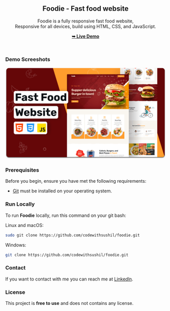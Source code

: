 <div align="center">
  

  <br />

  <h2 align="center">Foodie - Fast food website</h2>

  Foodie is a fully responsive fast food website, <br />Responsive for all devices, build using HTML, CSS, and JavaScript.

  <a href="#"><strong>➥ Live Demo</strong></a>

</div>

<br />

### Demo Screeshots

![Foodie Desktop Demo](./readme-images/desktop.png "Desktop Demo")

### Prerequisites

Before you begin, ensure you have met the following requirements:

* [Git](https://git-scm.com/downloads "Download Git") must be installed on your operating system.

### Run Locally

To run **Foodie** locally, run this command on your git bash:

Linux and macOS:

```bash
sudo git clone https://github.com/codewithsushil/foodie.git
```

Windows:

```bash
git clone https://github.com/codewithsushil/foodie.git
```

### Contact

If you want to contact with me you can reach me at [Linkedln](https://www.linkedin.com/in/sushil-kumar-kushwaha-codewithsushil/).

### License

This project is **free to use** and does not contains any license.
